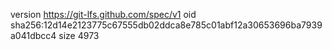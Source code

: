 version https://git-lfs.github.com/spec/v1
oid sha256:12d14e2123775c67555db02ddca8e785c01abf12a30653696ba7939a041dbcc4
size 4973
